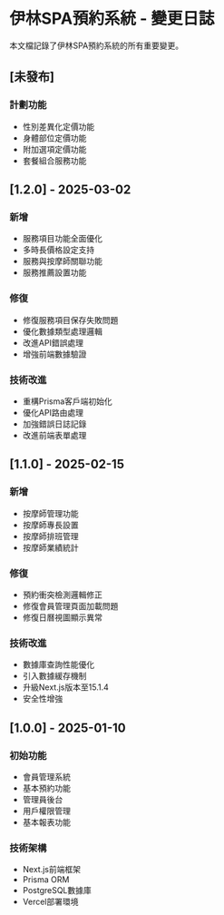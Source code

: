# 伊林SPA預約系統 - 變更日誌

本文檔記錄了伊林SPA預約系統的所有重要變更。

## [未發布]

### 計劃功能
- 性別差異化定價功能
- 身體部位定價功能
- 附加選項定價功能
- 套餐組合服務功能

## [1.2.0] - 2025-03-02

### 新增
- 服務項目功能全面優化
- 多時長價格設定支持
- 服務與按摩師關聯功能
- 服務推薦設置功能

### 修復
- 修復服務項目保存失敗問題
- 優化數據類型處理邏輯
- 改進API錯誤處理
- 增強前端數據驗證

### 技術改進
- 重構Prisma客戶端初始化
- 優化API路由處理
- 加強錯誤日誌記錄
- 改進前端表單處理

## [1.1.0] - 2025-02-15

### 新增
- 按摩師管理功能
- 按摩師專長設置
- 按摩師排班管理
- 按摩師業績統計

### 修復
- 預約衝突檢測邏輯修正
- 修復會員管理頁面加載問題
- 修復日曆視圖顯示異常

### 技術改進
- 數據庫查詢性能優化
- 引入數據緩存機制
- 升級Next.js版本至15.1.4
- 安全性增強

## [1.0.0] - 2025-01-10

### 初始功能
- 會員管理系統
- 基本預約功能
- 管理員後台
- 用戶權限管理
- 基本報表功能

### 技術架構
- Next.js前端框架
- Prisma ORM
- PostgreSQL數據庫
- Vercel部署環境 